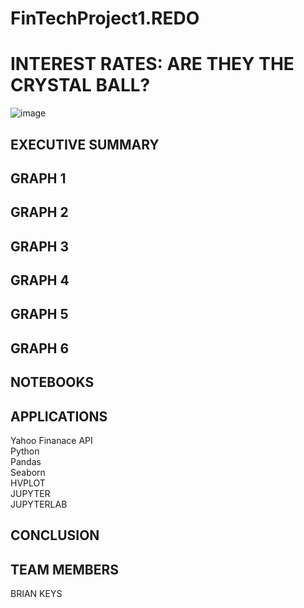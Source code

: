 # FinTechProject1.REDO

# INTEREST RATES: ARE THEY THE CRYSTAL BALL?

![image](https://github.com/apeontherun/Project1.REDO/assets/28538519/2974c3ce-fb9e-4c51-a275-a0b56188a243)

## EXECUTIVE SUMMARY

## GRAPH 1

## GRAPH 2

## GRAPH 3

## GRAPH 4

## GRAPH 5

## GRAPH 6

## NOTEBOOKS

## APPLICATIONS
Yahoo Finanace API\
Python\
Pandas\
Seaborn\
HVPLOT\
JUPYTER\
JUPYTERLAB

## CONCLUSION

## TEAM MEMBERS
BRIAN KEYS
